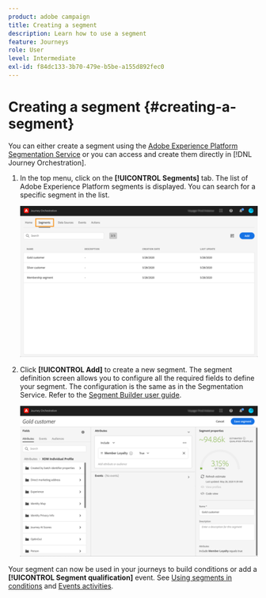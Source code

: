 ```yaml
---
product: adobe campaign
title: Creating a segment
description: Learn how to use a segment
feature: Journeys
role: User
level: Intermediate
exl-id: f84dc133-3b70-479e-b5be-a155d892fec0
---
```

# Creating a segment {#creating-a-segment}

You can either create a segment using the [Adobe Experience Platform Segmentation Service](https://experienceleague.adobe.com/docs/experience-platform/segmentation/home.html) or you can access and create them directly in [!DNL Journey Orchestration].

1. In the top menu, click on the **[!UICONTROL Segments]** tab. The list of Adobe Experience Platform segments is displayed. You can search for a specific segment in the list.

   ![](../assets/segment1.png)

1. Click **[!UICONTROL Add]** to create a new segment. The segment definition screen allows you to configure all the required fields to define your segment. The configuration is the same as in the Segmentation Service. Refer to the [Segment Builder user guide](https://experienceleague.adobe.com/docs/experience-platform/segmentation/ui/overview.html).

   ![](../assets/segment2.png)

Your segment can now be used in your journeys to build conditions or add a **[!UICONTROL Segment qualification]** event. See [Using segments in conditions](../segment/using-a-segment.md) and [Events activities](../building-journeys/segment-qualification-events.md).
